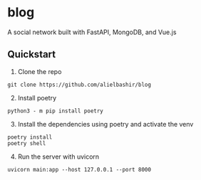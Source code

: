 # blog
A social network built with FastAPI, MongoDB, and Vue.js

## Quickstart
1. Clone the repo
```
git clone https://github.com/alielbashir/blog
```
2. Install poetry
```
python3 - m pip install poetry
```
3. Install the dependencies using poetry and activate the venv
```
poetry install
poetry shell
```
4. Run the server with uvicorn
```
uvicorn main:app --host 127.0.0.1 --port 8000
```
